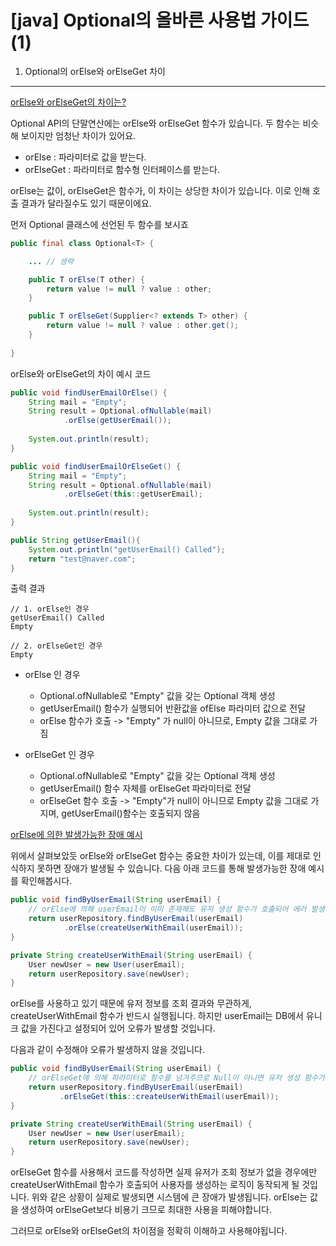 # [java] Optional의 올바른 사용법 가이드(1)

1. Optional의 orElse와 orElseGet 차이
---
<u>orElse와 orElseGet의 차이는?</u>

Optional API의 단말연산에는 orElse와 orElseGet 함수가 있습니다. 두 함수는 비슷해 보이지만 엄청난 차이가 있어요.

- orElse : 파라미터로 값을 받는다.
- orElseGet : 파라미터로 함수형 인터페이스를 받는다.

orElse는 값이, orElseGet은 함수가, 이 차이는 상당한 차이가 있습니다. 이로 인해 호출 결과가 달라질수도 있기 때문이에요.

먼저 Optional 클래스에 선언된 두 함수를 보시죠
```java
public final class Optional<T> {

    ... // 생략

    public T orElse(T other) {
        return value != null ? value : other;
    }

    public T orElseGet(Supplier<? extends T> other) {
        return value != null ? value : other.get();
    }
    
}
```

orElse와 orElseGet의 차이 예시 코드
```java
public void findUserEmailOrElse() {
    String mail = "Empty";
    String result = Optional.ofNullable(mail)
            .orElse(getUserEmail());
    
    System.out.println(result);
}

public void findUserEmailOrElseGet() {
    String mail = "Empty";
    String result = Optional.ofNullable(mail)
            .orElseGet(this::getUserEmail);
    
    System.out.println(result);
}

public String getUserEmail(){
    System.out.println("getUserEmail() Called");
    return "test@naver.com";
}
```

출력 결과
```
// 1. orElse인 경우
getUserEmail() Called
Empty

// 2. orElseGet인 경우
Empty
```

- orElse 인 경우
    - Optional.ofNullable로 "Empty" 값을 갖는 Optional 객체 생성
    - getUserEmail() 함수가 실행되어 반환값을 ofElse 파라미터 값으로 전달
    - orElse 함수가 호출 -> "Empty" 가 null이 아니므로, Empty 값을 그대로 가짐

- orElseGet 인 경우
    - Optional.ofNullable로 "Empty" 값을 갖는 Optional 객체 생성
    - getUserEmail() 함수 자체를 orElseGet 파라미터로 전달
    - orElseGet 함수 호출 -> "Empty"가 null이 아니므로 Empty 값을 그대로 가지며, getUserEmail()함수는 호출되지 않음

<u>orElse에 의한 발생가능한 장애 예시</u>

위에서 살펴보았듯 orElse와 orElseGet 함수는 중요한 차이가 있는데, 이를 제대로 인식하지 못하면 장애가 발생될 수 있습니다.
다음 아래 코드를 통해 발생가능한 장애 예시를 확인해봅시다.

```java
public void findByUserEmail(String userEmail) {
    // orElse에 의해 userEmail이 이미 존재해도 유저 생성 함수가 호출되어 에러 발생
    return userRepository.findByUserEmail(userEmail)
            .orElse(createUserWithEmail(userEmail));
}

private String createUserWithEmail(String userEmail) {
    User newUser = new User(userEmail);
    return userRepository.save(newUser);
}
```

orElse를 사용하고 있기 때문에 유저 정보를 조회 결과와 무관하게, createUserWithEmail 함수가 반드시 실행됩니다. 하지만 userEmail는 DB에서 유니크 값을 가진다고
설정되어 있어 오류가 발생할 것입니다.

다음과 같이 수정해야 오류가 발생하지 않을 것입니다.

```java
public void findByUserEmail(String userEmail) {
    // orElseGet에 의해 파라미터로 함수를 넘겨주므로 Null이 아니면 유저 생성 함수가 호출되지 않음
    return userRepository.findByUserEmail(userEmail)
           .orElseGet(this::createUserWithEmail(userEmail));
}

private String createUserWithEmail(String userEmail) {
    User newUser = new User(userEmail);
    return userRepository.save(newUser);
}
```

orElseGet 함수를 사용해서 코드를 작성하면 실제 유저가 조회 정보가 없을 경우에만 createUserWithEmail 함수가 호출되어 사용자를 생성하는 로직이 동작되게 될 것입니다.
위와 같은 상황이 실제로 발생되면 시스템에 큰 장애가 발생됩니다. orElse는 값을 생성하여 orElseGet보다 비용기 크므로 최대한 사용을 피해야합니다.

그러므로 orElse와 orElseGet의 차이점을 정확히 이해하고 사용해야됩니다.  
